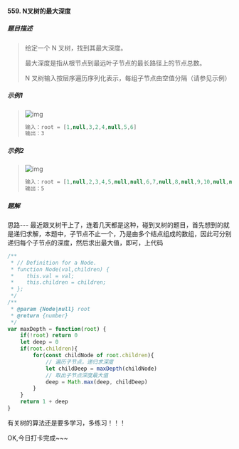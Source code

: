 #### 559. N叉树的最大深度

##### 题目描述

> 给定一个 N 叉树，找到其最大深度。
>
> 最大深度是指从根节点到最远叶子节点的最长路径上的节点总数。
>
> N 叉树输入按层序遍历序列化表示，每组子节点由空值分隔（请参见示例）
>

##### 示例1

> ![img](https://assets.leetcode.com/uploads/2018/10/12/narytreeexample.png)
>
> ```js
> 输入：root = [1,null,3,2,4,null,5,6]
> 输出：3
> ```

##### 示例2

> ![img](https://assets.leetcode.com/uploads/2019/11/08/sample_4_964.png)
>
> ```js
> 输入：root = [1,null,2,3,4,5,null,null,6,7,null,8,null,9,10,null,null,11,null,12,null,13,null,null,14]
> 输出：5
> ```

##### 题解

思路--- 最近跟叉树干上了，连着几天都是这种，碰到叉树的题目，首先想到的就是递归求解，本题中，子节点不止一个，乃是由多个结点组成的数组，因此可分别递归每个子节点的深度，然后求出最大值，即可，上代码

```js
/**
 * // Definition for a Node.
 * function Node(val,children) {
 *    this.val = val;
 *    this.children = children;
 * };
 */
/**
 * @param {Node|null} root
 * @return {number}
 */
var maxDepth = function(root) {
    if(!root) return 0
    let deep = 0
    if(root.children){
        for(const childNode of root.children){
            // 遍历子节点，递归求深度
            let childDeep = maxDepth(childNode)
            // 取出子节点深度最大值
            deep = Math.max(deep, childDeep)
        }
    }
    return 1 + deep
}
```

有关树的算法还是要多学习，多练习！！！

OK,今日打卡完成~~~

